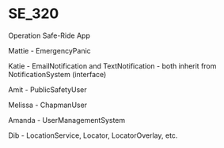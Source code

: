 # SE_320
Operation Safe-Ride App

Mattie - EmergencyPanic 

Katie - EmailNotification and TextNotification - both inherit from NotificationSystem (interface) 

Amit - PublicSafetyUser

Melissa - ChapmanUser

Amanda - UserManagementSystem

Dib - LocationService, Locator, LocatorOverlay, etc.
